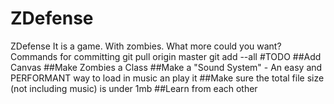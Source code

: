 # ZDefense
ZDefense
It is a game.
With zombies.
What more could you want?
Commands for committing
git pull origin master
git add --all
#TODO
##Add Canvas
##Make Zombies a Class
##Make a "Sound System" - An easy and PERFORMANT way to load in music an play it
##Make sure the total file size (not including music) is under 1mb
##Learn from each other